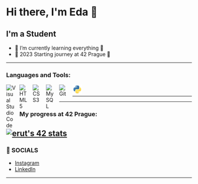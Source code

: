 # Hi there, I'm Eda 👋 

## I'm a Student 

- 🌱 I’m currently learning everything 🤣
- 🥅 2023 Starting journey at 42 Prague 🥳


---
### Languages and Tools:

<img align="left" alt="Visual Studio Code" width="26px" src="https://cdn.jsdelivr.net/gh/devicons/devicon/icons/vscode/vscode-original.svg" style="padding-right:10px;" />
<img align="left" alt="HTML5" width="26px" src="https://cdn.jsdelivr.net/gh/devicons/devicon/icons/html5/html5-original.svg" style="padding-right:10px;" />
<img align="left" alt="CSS3" width="26px" src="https://cdn.jsdelivr.net/gh/devicons/devicon/icons/css3/css3-original.svg" style="padding-right:10px;" />
<img align="left" alt="MySQL" width="26px" src="https://cdn.jsdelivr.net/gh/devicons/devicon/icons/mysql/mysql-original.svg" style="padding-right:10px;" />
<img align="left" alt="Git" width="26px" src="https://cdn.jsdelivr.net/gh/devicons/devicon/icons/git/git-original.svg" style="padding-right:10px;" />
<img align="left" alt="Vue" width="26px" src="https://github.com/devicons/devicon/blob/v2.15.1/icons/python/python-original.svg" style="padding-right:10px;" />
<br />

---

---
### My progress at 42 Prague:
[![erut's 42 stats](https://badge42.vercel.app/api/v2/cldbi3rrx01590fml8u7x6p0l/stats?cursusId=21&coalitionId=313)](https://github.com/JaeSeoKim/badge42)
---

### 📕 SOCIALS

- [Instagram](https://www.instagram.com/eda.rut/?hl=cs)
- [LinkedIn](https://cz.linkedin.com/in/eduard-r%C5%AFt-210a62234)
---
